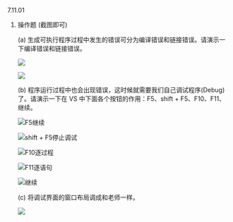 7.11.01

1.  操作题 (截图即可)
    
    (a) 生成可执行程序过程中发生的错误可分为编译错误和链接错误。请演示一下编译错误和链接错误。
    
    ![](https://xiao060.oss-cn-hangzhou.aliyuncs.com/md/2023071119394711.png)
    
    ![](https://xiao060.oss-cn-hangzhou.aliyuncs.com/md/2023071119423111.png)
    
    (b) 程序运行过程中也会出现错误，这时候就需要我们自己调试程序(Debug)了。请演示一下在 VS 中下面各个按钮的作用：F5、shift + F5、F10、F11、继续。
    
    ![F5继续](https://xiao060.oss-cn-hangzhou.aliyuncs.com/md/2023071120005811.png)
    
    ![shift + F5停止调试](https://xiao060.oss-cn-hangzhou.aliyuncs.com/md/2023071120024811.png)
    
    ![F10逐过程](https://xiao060.oss-cn-hangzhou.aliyuncs.com/md/20230711200403111.png)
    
    ![F11逐语句](https://xiao060.oss-cn-hangzhou.aliyuncs.com/md/20230711200512111.png)
    
    ![继续](https://xiao060.oss-cn-hangzhou.aliyuncs.com/md/20230711200639111.png)
    
    (c) 将调试界面的窗口布局调成和老师一样。
    
    ![](https://xiao060.oss-cn-hangzhou.aliyuncs.com/md/20230711200959111.png)